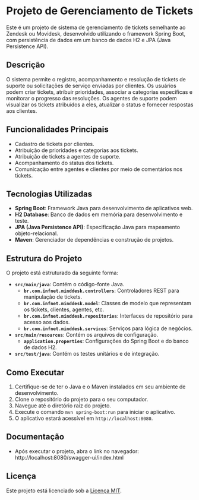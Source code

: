# Projeto de Gerenciamento de Tickets

Este é um projeto de sistema de gerenciamento de tickets semelhante ao Zendesk ou Movidesk, desenvolvido utilizando o framework Spring Boot, com persistência de dados em um banco de dados H2 e JPA (Java Persistence API).

## Descrição

O sistema permite o registro, acompanhamento e resolução de tickets de suporte ou solicitações de serviço enviadas por clientes. Os usuários podem criar tickets, atribuir prioridades, associar a categorias específicas e monitorar o progresso das resoluções. Os agentes de suporte podem visualizar os tickets atribuídos a eles, atualizar o status e fornecer respostas aos clientes.

## Funcionalidades Principais

- Cadastro de tickets por clientes.
- Atribuição de prioridades e categorias aos tickets.
- Atribuição de tickets a agentes de suporte.
- Acompanhamento do status dos tickets.
- Comunicação entre agentes e clientes por meio de comentários nos tickets.

## Tecnologias Utilizadas

- **Spring Boot**: Framework Java para desenvolvimento de aplicativos web.
- **H2 Database**: Banco de dados em memória para desenvolvimento e teste.
- **JPA (Java Persistence API)**: Especificação Java para mapeamento objeto-relacional.
- **Maven**: Gerenciador de dependências e construção de projetos.

## Estrutura do Projeto

O projeto está estruturado da seguinte forma:

- **`src/main/java`**: Contém o código-fonte Java.
  - **`br.com.infnet.minddesk.controllers`**: Controladores REST para manipulação de tickets.
  - **`br.com.infnet.minddesk.model`**: Classes de modelo que representam os tickets, clientes, agentes, etc.
  - **`br.com.infnet.minddesk.repositories`**: Interfaces de repositório para acesso aos dados.
  - **`br.com.infnet.minddesk.services`**: Serviços para lógica de negócios.
- **`src/main/resources`**: Contém os arquivos de configuração.
  - **`application.properties`**: Configurações do Spring Boot e do banco de dados H2.
- **`src/test/java`**: Contém os testes unitários e de integração.

## Como Executar

1. Certifique-se de ter o Java e o Maven instalados em seu ambiente de desenvolvimento.
2. Clone o repositório do projeto para o seu computador.
3. Navegue até o diretório raiz do projeto.
4. Execute o comando `mvn spring-boot:run` para iniciar o aplicativo.
5. O aplicativo estará acessível em `http://localhost:8080`.

## Documentação

- Após executar o projeto, abra o link no navegador: http://localhost:8080/swagger-ui/index.html

## Licença

Este projeto está licenciado sob a [Licença MIT](https://opensource.org/licenses/MIT).

